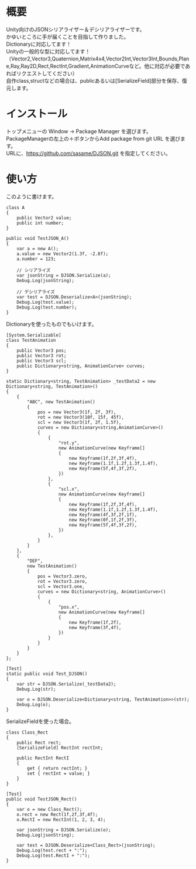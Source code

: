 # 概要
Unity向けのJSONシリアライザー＆デシリアライザーです。<BR>
かゆいところに手が届くことを目指して作りました。<BR>
Dictionaryに対応してます！<BR>
Unityの一般的な型に対応してます！<BR>
（Vector2,Vector3,Quaternion,Matrix4x4,Vector2Int,Vector3Int,Bounds,Plane,Ray,Ray2D,Rect,RectInt,Gradient,AnimationCurveなど。他に対応が必要であればリクエストしてください）<BR>
自作class,structなどの場合は、publicあるいは[SerializeField]部分を保存、復元します。<BR>

# インストール
トップメニューの Window -> Package Manager を選びます。<BR>
PackageManagerの左上の＋ボタンからAdd package from git URL を選びます。<BR>
URLに、https://github.com/sasame/DJSON.git を指定してください。

# 使い方
このように書けます。
```
class A
{
    public Vector2 value;
    public int number;
}

public void TestJSON_A()
{
    var a = new A();
    a.value = new Vector2(1.3f, -2.8f);
    a.number = 123;

    // シリアライズ
    var jsonString = DJSON.Serialize(a);
    Debug.Log(jsonString);

    // デシリアライズ
    var test = DJSON.Deserialize<A>(jsonString);
    Debug.Log(test.value);
    Debug.Log(test.number);
}
```

Dictionaryを使ったものでもいけます。
```
[System.Serializable]
class TestAnimation
{
    public Vector3 pos;
    public Vector3 rot;
    public Vector3 scl;
    public Dictionary<string, AnimationCurve> curves;
}

static Dictionary<string, TestAnimation> _testData2 = new Dictionary<string, TestAnimation>()
{
    {
        "ABC", new TestAnimation()
        {
            pos = new Vector3(1f, 2f, 3f),
            rot = new Vector3(10f, 15f, 45f),
            scl = new Vector3(1f, 2f, 1.5f),
            curves = new Dictionary<string,AnimationCurve>()
            {
                {
                    "rot.y",
                    new AnimationCurve(new Keyframe[]
                    {
                        new Keyframe(1f,2f,3f,4f),
                        new Keyframe(1.1f,1.2f,1.3f,1.4f),
                        new Keyframe(5f,4f,3f,2f),
                    })
                },
                {
                    "scl.x",
                    new AnimationCurve(new Keyframe[]
                    {
                        new Keyframe(1f,2f,3f,4f),
                        new Keyframe(1.1f,1.2f,1.3f,1.4f),
                        new Keyframe(4f,3f,2f,1f),
                        new Keyframe(0f,1f,2f,3f),
                        new Keyframe(5f,4f,3f,2f),
                    })
                },
            }
        }
    },
    {
        "DEF",
        new TestAnimation()
        {
            pos = Vector3.zero,
            rot = Vector3.zero,
            scl = Vector3.one,
            curves = new Dictionary<string, AnimationCurve>()
            {
                {
                    "pos.x",
                    new AnimationCurve(new Keyframe[]
                    {
                        new Keyframe(1f,2f),
                        new Keyframe(3f,4f),
                    })
                }
            }
        }
    }
};

[Test]
static public void Test_DJSON()
{
    var str = DJSON.Serialize(_testData2);
    Debug.Log(str);

    var o = DJSON.Deserialize<Dictionary<string, TestAnimation>>(str);
    Debug.Log(o);
}
```

SerializeFieldを使った場合。
```
class Class_Rect
{
    public Rect rect;
    [SerializeField] RectInt rectInt;

    public RectInt RectI
    {
        get { return rectInt; }
        set { rectInt = value; }
    }
}

[Test]
public void TestJSON_Rect()
{
    var o = new Class_Rect();
    o.rect = new Rect(1f,2f,3f,4f);
    o.RectI = new RectInt(1, 2, 3, 4);

    var jsonString = DJSON.Serialize(o);
    Debug.Log(jsonString);

    var test = DJSON.Deserialize<Class_Rect>(jsonString);
    Debug.Log(test.rect + ":");
    Debug.Log(test.RectI + ":");
}
```
